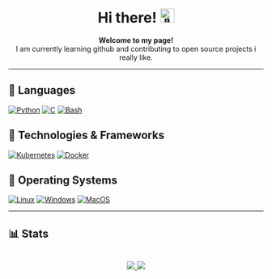 <h1 align="center">Hi there! <img src="https://github-production-user-asset-6210df.s3.amazonaws.com/24524555/238178097-766d336d-b87d-44ba-807c-c51de2bc6b4d.gif" width="28px" alt="👋"></h1>

<p align="center">
  <b>Welcome to my page!</b><br>
        I am currently learning github and contributing to open source projects i really like.

---
## 🧰 Languages
[![Python](https://img.shields.io/badge/python-black?style=for-the-badge&logo=python)](https://www.python.org/)
[![C](https://img.shields.io/badge/c-black?style=for-the-badge&logo=c)](https://www.learn-c.org/de/)
[![Bash](https://img.shields.io/badge/bash-black?style=for-the-badge&logo=gnu-bash&logoColor=white)](https://wiki.ubuntuusers.de/Bash/)


## 🔧 Technologies & Frameworks
[![Kubernetes](https://img.shields.io/badge/kubernetes-%23326ce5.svg?style=for-the-badge&logo=kubernetes&logoColor=white)](https://kubernetes.io/de/)
[![Docker](https://img.shields.io/badge/docker-black?style=for-the-badge&logo=docker)](https://www.docker.com/)


## 🐧 Operating Systems
[![Linux](https://img.shields.io/badge/linux-black?style=for-the-badge&logo=Linux)](https://archlinux.org/)
[![Windows](https://img.shields.io/badge/Windows-black?style=for-the-badge&logo=Windows)](https://www.microsoft.com/de-de/windows)
[![MacOS](https://img.shields.io/badge/mac%20os-000000?style=for-the-badge&logo=macos&logoColor=F0F0F0)](https://www.apple.com/de/macos/ventura/)

---
## 📊 Stats

<p align="center">
<br>
<a href="https://github.com/gitfeber">
  <img src="https://github-readme-stats.vercel.app/api?username=gitfeber&show_icons=true&theme=transparent" />
</a>
<a href="https://github.com/gitfeber">
  <img src="https://github-readme-streak-stats.herokuapp.com/?user=gitfeber&hide_border=true&card_width=338&theme=transparent" />
</a>
